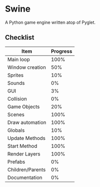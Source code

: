 # Swine
A Python game engine written atop of Pyglet.

## Checklist
| Item | Progress |
| ---- | -------- |
| Main loop | 100% |
| Window creation | 50% |
| Sprites | 10% |
| Sounds | 0% |
| GUI | 3% |
| Collision | 0% |
| Game Objects | 20% |
| Scenes | 100% |
| Draw automation | 100% |
| Globals | 10% |
| Update Methods | 100% |
| Start Method | 100% |
| Render Layers | 100% |
| Prefabs | 0% |
| Children/Parents | 0% |
| Documentation | 0% |

